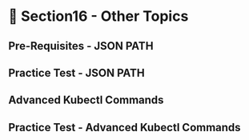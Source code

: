 # 🍨 Section16 - Other Topics

## Pre-Requisites - JSON PATH


## Practice Test - JSON PATH


## Advanced Kubectl Commands


## Practice Test - Advanced Kubectl Commands


